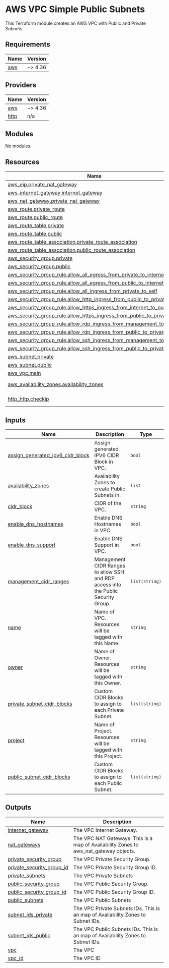<!-- BEGIN_TF_DOCS -->
# AWS VPC Simple Public Subnets

This Terraform module creates an AWS VPC with Public and Private Subnets.

## Requirements

| Name | Version |
|------|---------|
| <a name="requirement_aws"></a> [aws](#requirement\_aws) | ~> 4.36 |

## Providers

| Name | Version |
|------|---------|
| <a name="provider_aws"></a> [aws](#provider\_aws) | ~> 4.36 |
| <a name="provider_http"></a> [http](#provider\_http) | n/a |

## Modules

No modules.

## Resources

| Name | Type |
|------|------|
| [aws_eip.private_nat_gateway](https://registry.terraform.io/providers/hashicorp/aws/latest/docs/resources/eip) | resource |
| [aws_internet_gateway.internet_gateway](https://registry.terraform.io/providers/hashicorp/aws/latest/docs/resources/internet_gateway) | resource |
| [aws_nat_gateway.private_nat_gateway](https://registry.terraform.io/providers/hashicorp/aws/latest/docs/resources/nat_gateway) | resource |
| [aws_route.private_route](https://registry.terraform.io/providers/hashicorp/aws/latest/docs/resources/route) | resource |
| [aws_route.public_route](https://registry.terraform.io/providers/hashicorp/aws/latest/docs/resources/route) | resource |
| [aws_route_table.private](https://registry.terraform.io/providers/hashicorp/aws/latest/docs/resources/route_table) | resource |
| [aws_route_table.public](https://registry.terraform.io/providers/hashicorp/aws/latest/docs/resources/route_table) | resource |
| [aws_route_table_association.private_route_association](https://registry.terraform.io/providers/hashicorp/aws/latest/docs/resources/route_table_association) | resource |
| [aws_route_table_association.public_route_association](https://registry.terraform.io/providers/hashicorp/aws/latest/docs/resources/route_table_association) | resource |
| [aws_security_group.private](https://registry.terraform.io/providers/hashicorp/aws/latest/docs/resources/security_group) | resource |
| [aws_security_group.public](https://registry.terraform.io/providers/hashicorp/aws/latest/docs/resources/security_group) | resource |
| [aws_security_group_rule.allow_all_egress_from_private_to_internet](https://registry.terraform.io/providers/hashicorp/aws/latest/docs/resources/security_group_rule) | resource |
| [aws_security_group_rule.allow_all_egress_from_public_to_internet](https://registry.terraform.io/providers/hashicorp/aws/latest/docs/resources/security_group_rule) | resource |
| [aws_security_group_rule.allow_all_ingress_from_private_to_self](https://registry.terraform.io/providers/hashicorp/aws/latest/docs/resources/security_group_rule) | resource |
| [aws_security_group_rule.allow_http_ingress_from_public_to_private](https://registry.terraform.io/providers/hashicorp/aws/latest/docs/resources/security_group_rule) | resource |
| [aws_security_group_rule.allow_https_ingress_from_internet_to_public](https://registry.terraform.io/providers/hashicorp/aws/latest/docs/resources/security_group_rule) | resource |
| [aws_security_group_rule.allow_https_ingress_from_public_to_private](https://registry.terraform.io/providers/hashicorp/aws/latest/docs/resources/security_group_rule) | resource |
| [aws_security_group_rule.allow_rdp_ingress_from_management_to_public](https://registry.terraform.io/providers/hashicorp/aws/latest/docs/resources/security_group_rule) | resource |
| [aws_security_group_rule.allow_rdp_ingress_from_public_to_private](https://registry.terraform.io/providers/hashicorp/aws/latest/docs/resources/security_group_rule) | resource |
| [aws_security_group_rule.allow_ssh_ingress_from_management_to_public](https://registry.terraform.io/providers/hashicorp/aws/latest/docs/resources/security_group_rule) | resource |
| [aws_security_group_rule.allow_ssh_ingress_from_public_to_private](https://registry.terraform.io/providers/hashicorp/aws/latest/docs/resources/security_group_rule) | resource |
| [aws_subnet.private](https://registry.terraform.io/providers/hashicorp/aws/latest/docs/resources/subnet) | resource |
| [aws_subnet.public](https://registry.terraform.io/providers/hashicorp/aws/latest/docs/resources/subnet) | resource |
| [aws_vpc.main](https://registry.terraform.io/providers/hashicorp/aws/latest/docs/resources/vpc) | resource |
| [aws_availability_zones.availability_zones](https://registry.terraform.io/providers/hashicorp/aws/latest/docs/data-sources/availability_zones) | data source |
| [http_http.checkip](https://registry.terraform.io/providers/hashicorp/http/latest/docs/data-sources/http) | data source |

## Inputs

| Name | Description | Type | Default | Required |
|------|-------------|------|---------|:--------:|
| <a name="input_assign_generated_ipv6_cidr_block"></a> [assign\_generated\_ipv6\_cidr\_block](#input\_assign\_generated\_ipv6\_cidr\_block) | Assign generated IPV6 CIDR Block in VPC. | `bool` | `false` | no |
| <a name="input_availability_zones"></a> [availability\_zones](#input\_availability\_zones) | Availability Zones to create Public Subnets in. | `list` | <pre>[<br>  "ap-southeast-1a"<br>]</pre> | no |
| <a name="input_cidr_block"></a> [cidr\_block](#input\_cidr\_block) | CIDR of the VPC. | `string` | `"10.0.0.0/16"` | no |
| <a name="input_enable_dns_hostnames"></a> [enable\_dns\_hostnames](#input\_enable\_dns\_hostnames) | Enable DNS Hostnames in VPC. | `bool` | `true` | no |
| <a name="input_enable_dns_support"></a> [enable\_dns\_support](#input\_enable\_dns\_support) | Enable DNS Support in VPC. | `bool` | `true` | no |
| <a name="input_management_cidr_ranges"></a> [management\_cidr\_ranges](#input\_management\_cidr\_ranges) | Management CIDR Ranges to allow SSH and RDP access into the Public Security Group. | `list(string)` | `null` | no |
| <a name="input_name"></a> [name](#input\_name) | Name of VPC. Resources will be tagged with this Name. | `string` | n/a | yes |
| <a name="input_owner"></a> [owner](#input\_owner) | Name of Owner. Resources will be tagged with this Owner. | `string` | n/a | yes |
| <a name="input_private_subnet_cidr_blocks"></a> [private\_subnet\_cidr\_blocks](#input\_private\_subnet\_cidr\_blocks) | Custom CIDR Blocks to assign to each Private Subnet. | `list(string)` | `null` | no |
| <a name="input_project"></a> [project](#input\_project) | Name of Project. Resources will be tagged with this Project. | `string` | n/a | yes |
| <a name="input_public_subnet_cidr_blocks"></a> [public\_subnet\_cidr\_blocks](#input\_public\_subnet\_cidr\_blocks) | Custom CIDR Blocks to assign to each Public Subnet. | `list(string)` | `null` | no |

## Outputs

| Name | Description |
|------|-------------|
| <a name="output_internet_gateway"></a> [internet\_gateway](#output\_internet\_gateway) | The VPC Internet Gateway. |
| <a name="output_nat_gateways"></a> [nat\_gateways](#output\_nat\_gateways) | The VPC NAT Gateways. This is a map of Availability Zones to aws\_nat\_gateway objects. |
| <a name="output_private_security_group"></a> [private\_security\_group](#output\_private\_security\_group) | The VPC Private Security Group. |
| <a name="output_private_security_group_id"></a> [private\_security\_group\_id](#output\_private\_security\_group\_id) | The VPC Private Security Group ID. |
| <a name="output_private_subnets"></a> [private\_subnets](#output\_private\_subnets) | The VPC Private Subnets |
| <a name="output_public_security_group"></a> [public\_security\_group](#output\_public\_security\_group) | The VPC Public Security Group. |
| <a name="output_public_security_group_id"></a> [public\_security\_group\_id](#output\_public\_security\_group\_id) | The VPC Public Security Group ID. |
| <a name="output_public_subnets"></a> [public\_subnets](#output\_public\_subnets) | The VPC Public Subnets |
| <a name="output_subnet_ids_private"></a> [subnet\_ids\_private](#output\_subnet\_ids\_private) | The VPC Private Subnets IDs. This is an map of Availability Zones to Subnet IDs. |
| <a name="output_subnet_ids_public"></a> [subnet\_ids\_public](#output\_subnet\_ids\_public) | The VPC Public Subnets IDs. This is an map of Availability Zones to Subnet IDs. |
| <a name="output_vpc"></a> [vpc](#output\_vpc) | The VPC |
| <a name="output_vpc_id"></a> [vpc\_id](#output\_vpc\_id) | The VPC ID |
<!-- END_TF_DOCS -->